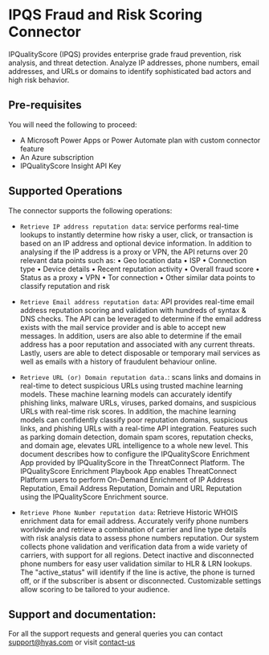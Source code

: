 # IPQS Fraud and Risk Scoring Connector

IPQualityScore (IPQS) provides enterprise grade fraud prevention, risk analysis, and threat detection. Analyze IP addresses, phone numbers, email addresses, and URLs or domains to identify sophisticated bad actors and high risk behavior.

## Pre-requisites
You will need the following to proceed:
* A Microsoft Power Apps or Power Automate plan with custom connector feature
* An Azure subscription
* IPQualityScore Insight API Key

## Supported Operations
The connector supports the following operations:
* `Retrieve IP address reputation data`: service performs real-time lookups to instantly determine how risky a user, click, or transaction is based on an IP address and optional device information. In addition to analysing if the IP address is a proxy or VPN, the API returns over 20 relevant data points such as: 
•	Geo location data
•	ISP
•	Connection type
•	Device details
•	Recent reputation activity
•	Overall fraud score
•	Status as a proxy
•	VPN
•	Tor connection 
•	Other similar data points to classify reputation and risk

* `Retrieve Email address reputation data`: API provides real-time email address reputation scoring and validation with hundreds of syntax & DNS checks. The API can be leveraged to determine if the email address exists with the mail service provider and is able to accept new messages. In addition, users are also able to determine if the email address has a poor reputation and associated with any current threats. Lastly, users are able to detect disposable or temporary mail services as well as emails with a history of fraudulent behaviour online.
* `Retrieve URL (or) Domain reputation data.`: scans links and domains in real-time to detect suspicious URLs using trusted machine learning models. These machine learning models can accurately identify phishing links, malware URLs, viruses, parked domains, and suspicious URLs with real-time risk scores. In addition, the machine learning models can confidently classify poor reputation domains, suspicious links, and phishing URLs with a real-time API integration.
Features such as parking domain detection, domain spam scores, reputation checks, and domain age, elevates URL intelligence to a whole new level.
This document describes how to configure the  IPQualityScore Enrichment App provided by IPQualityScore in the ThreatConnect Platform. The IPQualityScore Enrichment Playbook App enables ThreatConnect Platform users to perform On-Demand Enrichment of IP Address Reputation, Email Address Reputation, Domain and URL Reputation using the IPQualityScore Enrichment source.

* `Retrieve Phone Number reputation data`: Retrieve Historic WHOIS enrichment data for email address.
Accurately verify phone numbers worldwide and retrieve a combination of carrier and line type details with risk analysis data to assess phone numbers reputation. Our system collects phone validation and verification data from a wide variety of carriers, with support for all regions. Detect inactive and disconnected phone numbers for easy user validation similar to HLR & LRN lookups. The "active_status" will identify if the line is active, the phone is turned off, or if the subscriber is absent or disconnected. Customizable settings allow scoring to be tailored to your audience.

## Support and documentation: 
For all the support requests and general queries you can contact support@hyas.com or visit [contact-us](https://www.hyas.com/contact)
